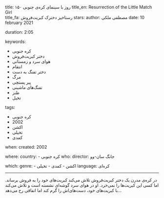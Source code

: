 
title: ۱۵۰ روز با سینمای کره‌ی جنوبی 
title_en: Resurrection of the Little Match Girl  
title_fa: رستاخیز دخترک کبریت‌فروش
stars: 
author: مصطفی ملکی
date: 10 february 2021  

duration: 2:05

keywords:
  - کره جنوبی
  - دختر کبریت‌فروش
  - هوای سرد و زمستانی
  - انتقام
  - دختر تفنگ به دست
  - مرگ
  - پیر پستچی
  - تفنگ‌های ماشینی
  - طنز
  - تخیل
  
tags:
  - کره جنوبی
  - 2002
  - اکشن
  - تخیلی
  - کمدی

when:
  created: 2002

where:
  country: 
    - کره جنوبی 
who:
  director: جانگ سان-وو

which:
  genre:
    - اکشن
    - کمدی
    - تخیلی
  language: کره‌ای

---

در کره‌ی مدرن یک دختر کبریت‌فروش تلاش می‌کند کبریت‌های خود را به فروش برساند. اما کسی این کبریت‌ها را نمی‌خرد. او در هوای سرد گوشه‌ای نشسته است و تلاش می‌کند با کبریت‌های خود، دست‌های‌اش را گرم کند اما اتفاقی رخ می‌دهد...


